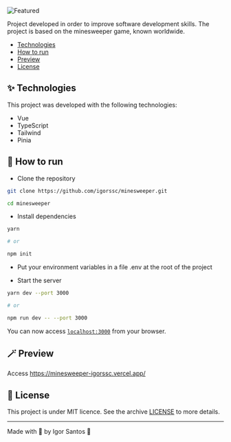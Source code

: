 ![Featured](https://github.com/user-attachments/assets/6ef33f51-fb54-4f16-a964-8e473c7a3cb2)

Project developed in order to improve software development skills. The project is based on the minesweeper game, known worldwide.

- [Technologies](#technologies)
- [How to run](#how-to-run)
- [Preview](#preview)
- [License](#license)

<a id="technologies"></a>

## ✨ Technologies

This project was developed with the following technologies:

- Vue
- TypeScript
- Tailwind
- Pinia

<a id="how-to-run"></a>

## 🚀 How to run

- Clone the repository

```bash
git clone https://github.com/igorssc/minesweeper.git

cd minesweeper
```

- Install dependencies

```bash
yarn

# or

npm init
```

- Put your environment variables in a file .env at the root of the project

- Start the server

```bash
yarn dev --port 3000

# or

npm run dev -- --port 3000
```

You can now access [`localhost:3000`](http://localhost:3000) from your browser.

<a id="preview"></a>

## 🪄 Preview

Access <https://minesweeper-igorssc.vercel.app/>

<a id="license"></a>

## 📝 License

This project is under MIT licence. See the archive [LICENSE](LICENSE.md) to more details.

---

Made with 💜 by Igor Santos 👋
